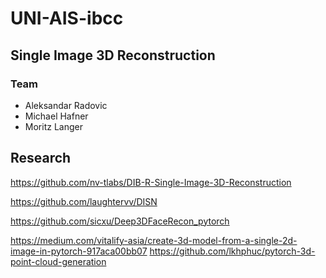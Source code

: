 # UNI-AIS-ibcc
## Single Image 3D Reconstruction

### Team
* Aleksandar Radovic
* Michael Hafner
* Moritz Langer

## Research

https://github.com/nv-tlabs/DIB-R-Single-Image-3D-Reconstruction

https://github.com/laughtervv/DISN

https://github.com/sicxu/Deep3DFaceRecon_pytorch

https://medium.com/vitalify-asia/create-3d-model-from-a-single-2d-image-in-pytorch-917aca00bb07
https://github.com/lkhphuc/pytorch-3d-point-cloud-generation
